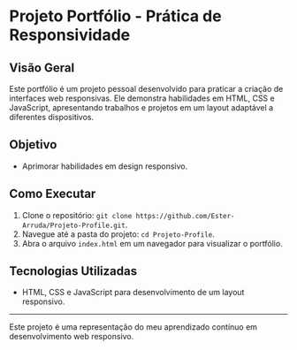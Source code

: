 # Projeto Portfólio - Prática de Responsividade

## Visão Geral
Este portfólio é um projeto pessoal desenvolvido para praticar a criação de interfaces web responsivas. Ele demonstra habilidades em HTML, CSS e JavaScript, apresentando trabalhos e projetos em um layout adaptável a diferentes dispositivos.

## Objetivo
- Aprimorar habilidades em design responsivo.

## Como Executar
1. Clone o repositório: `git clone https://github.com/Ester-Arruda/Projeto-Profile.git`.
2. Navegue até a pasta do projeto: `cd Projeto-Profile`.
3. Abra o arquivo `index.html` em um navegador para visualizar o portfólio.

## Tecnologias Utilizadas
- HTML, CSS e JavaScript para desenvolvimento de um layout responsivo.

---

Este projeto é uma representação do meu aprendizado contínuo em desenvolvimento web responsivo.
